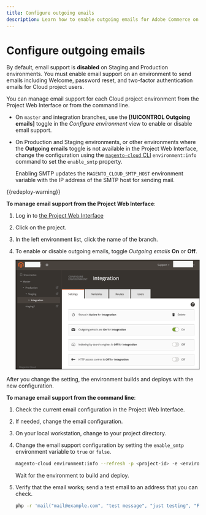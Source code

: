 ```yaml
---
title: Configure outgoing emails
description: Learn how to enable outgoing emails for Adobe Commerce on cloud infrastructure.
---
```


# Configure outgoing emails

By default, email support is **disabled** on Staging and Production environments. You must enable email support on an environment to send emails including Welcome, password reset, and two-factor authentication emails for Cloud project users.

You can manage email support for each Cloud project environment from the Project Web Interface or from the command line.

-  On `master` and integration branches, use the **[!UICONTROL Outgoing emails]** toggle in the _Configure environment_ view to enable or disable email support.

-  On Production and Staging environments, or other environments where the **Outgoing emails** toggle is not available in the Project Web Interface, change the configuration using the [`magento-cloud` CLI](../dev-tools/cloud-cli.md) `environment:info` command to set the `enable_smtp` property.

   Enabling SMTP updates the `MAGENTO_CLOUD_SMTP_HOST` environment variable with the IP address of the SMTP host for sending mail.

{{redeploy-warning}}

**To manage email support from the Project Web Interface**:

1. Log in to [the Project Web Interface](https://accounts.magento.cloud/user/)
1. Click on the project.
1. In the left environment list, click the name of the branch.
1. To enable or disable outgoing emails, toggle _Outgoing emails_ **On** or **Off**.

   ![Enable outgoing email configuration](../../assets/outgoing-emails.png)

After you change the setting, the environment builds and deploys with the new configuration.

**To manage email support from the command line**:

1. Check the current email configuration in the Project Web Interface.

1. If needed, change the email configuration.

1. On your local workstation, change to your project directory.

1. Change the email support configuration by setting the `enable_smtp` environment variable to `true` or `false`.

   ```bash
   magento-cloud environment:info --refresh -p <project-id> -e <environment-id> enable_smtp true
   ```

   Wait for the environment to build and deploy.

1. Verify that the email works; send a test email to an address that you can check.

      ```bash
      php -r 'mail("mail@example.com", "test message", "just testing", "From: tester@example.com");'
      ```
